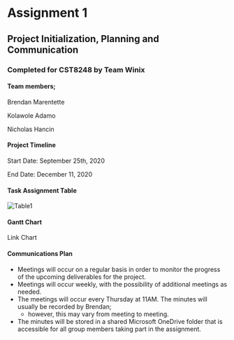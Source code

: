 # Assignment 1
## Project Initialization, Planning and Communication
### Completed for CST8248 by Team Winix

#### Team members;
Brendan Marentette

Kolawole Adamo

Nicholas Hancin

#### Project Timeline
Start Date: September 25th, 2020

End Date: December 11, 2020

#### Task Assignment Table

![Table1](https://onedrive.live.com/?authkey=%21AM3H4VVr43b8mzU&cid=C39187F64DEE7207&id=C39187F64DEE7207%2147283&parId=C39187F64DEE7207%2147005&o=OneUp)

#### Gantt Chart

Link Chart

#### Communications Plan
  - Meetings will occur on a regular basis in order to monitor the progress of the upcoming deliverables for the project. 
  - Meetings will occur weekly, with the possibility of additional meetings as needed. 
  - The meetings will occur every Thursday at 11AM. The minutes will usually be recorded by Brendan; 
      - however, this may vary from meeting to meeting. 
  - The minutes will be stored in a shared Microsoft OneDrive folder that is accessible for all group members taking part in the assignment.
